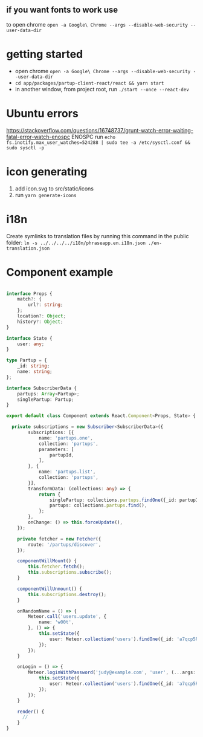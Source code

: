

## if you want fonts to work use
to open chrome `open -a Google\ Chrome --args --disable-web-security --user-data-dir`

# getting started

- open chrome `open -a Google\ Chrome --args --disable-web-security --user-data-dir`
- `cd app/packages/partup-client-react/react && yarn start`
- in another window, from project root, run `./start --once --react-dev`


# Ubuntu errors
https://stackoverflow.com/questions/16748737/grunt-watch-error-waiting-fatal-error-watch-enospc
ENOSPC run `echo fs.inotify.max_user_watches=524288 | sudo tee -a /etc/sysctl.conf && sudo sysctl -p`

# icon generating

1. add icon.svg to src/static/icons
2. run `yarn generate-icons`

# i18n
Create symlinks to translation files by running this command in the public folder:
`ln -s ../../../../i18n/phraseapp.en.i18n.json ./en-translation.json`

# Component example 

```ts

interface Props {
    match?: {
        url?: string;
    };
    location?: Object;
    history?: Object;
}

interface State {
    user: any;
}

type Partup = {
    _id: string;
    name: string;
};

interface SubscriberData {
    partups: Array<Partup>;
    singlePartup: Partup;
}

export default class Component extends React.Component<Props, State> {

  private subscriptions = new Subscriber<SubscriberData>({
        subscriptions: [{
            name: 'partups.one',
            collection: 'partups',
            parameters: [
                partupId,
            ],
        }, {
            name: 'partups.list',
            collection: 'partups',
        }],
        transformData: (collections: any) => {
            return {
                singlePartup: collections.partups.findOne({_id: partupId}),
                partups: collections.partups.find(),
            };
        },
        onChange: () => this.forceUpdate(),
    });

    private fetcher = new Fetcher({
        route: '/partups/discover',
    });

    componentWillMount() {
        this.fetcher.fetch();
        this.subscriptions.subscribe();
    }

    componentWillUnmount() {
        this.subscriptions.destroy();
    }

    onRandomName = () => {
        Meteor.call('users.update', {
            name: 'w00t',
        }, () => {
            this.setState({
                user: Meteor.collection('users').findOne({_id: 'a7qcp5RHnh5rfaeW9'}),
            });
        });
    }

    onLogin = () => {
        Meteor.loginWithPassword('judy@example.com', 'user', (...args: any[]) => {
            this.setState({
                user: Meteor.collection('users').findOne({_id: 'a7qcp5RHnh5rfaeW9'}),
            });
        });
    }

    render() {
      //
    }
}
```